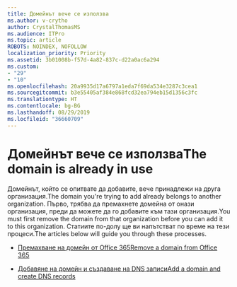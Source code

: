 ```yaml
---
title: Домейнът вече се използва
ms.author: v-crytho
author: CrystalThomasMS
ms.audience: ITPro
ms.topic: article
ROBOTS: NOINDEX, NOFOLLOW
localization_priority: Priority
ms.assetid: 3b01008b-f57d-4a82-837c-d22a0ac6a294
ms.custom:
- "29"
- "10"
ms.openlocfilehash: 20a9935d17a6797a1eda7f69da534e3287c3cea1
ms.sourcegitcommit: b3e55405af384e868fcd32ea794eb15d1356c3fc
ms.translationtype: HT
ms.contentlocale: bg-BG
ms.lasthandoff: 08/29/2019
ms.locfileid: "36660709"
---
```

# <a name="the-domain-is-already-in-use"></a><span data-ttu-id="a178c-102">Домейнът вече се използва</span><span class="sxs-lookup"><span data-stu-id="a178c-102">The domain is already in use</span></span>

<span data-ttu-id="a178c-103">Домейнът, който се опитвате да добавите, вече принадлежи на друга организация.</span><span class="sxs-lookup"><span data-stu-id="a178c-103">The domain you're trying to add already belongs to another organization.</span></span> <span data-ttu-id="a178c-104">Първо, трябва да премахнете домейна от онази организация, преди да можете да го добавите към тази организация.</span><span class="sxs-lookup"><span data-stu-id="a178c-104">You must first remove the domain from that organization before you can add it to this organization.</span></span> <span data-ttu-id="a178c-105">Статиите по-долу ще ви напътстват по време на тези процеси.</span><span class="sxs-lookup"><span data-stu-id="a178c-105">The articles below will guide you through these processes.</span></span>
  
- [<span data-ttu-id="a178c-106">Премахване на домейн от Office 365</span><span class="sxs-lookup"><span data-stu-id="a178c-106">Remove a domain from Office 365</span></span>](https://support.office.com/article/Remove-a-domain-from-Office-365-f09696b2-8c29-4588-a08b-b333da19810c.aspx)

- [<span data-ttu-id="a178c-107">Добавяне на домейн и създаване на DNS записи</span><span class="sxs-lookup"><span data-stu-id="a178c-107">Add a domain and create DNS records</span></span>](https://support.office.com/article/Create-DNS-records-for-Office-365-when-you-manage-your-DNS-records-B0F3FDCA-8A80-4E8E-9EF3-61E8A2A9AB23.aspx)
